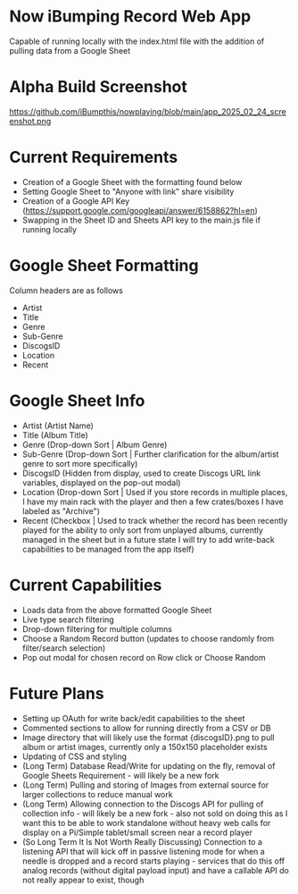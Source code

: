 # Now iBumping Record Web App
Capable of running locally with the index.html file with the addition of pulling data from a Google Sheet

# Alpha Build Screenshot
https://github.com/iBumpthis/nowplaying/blob/main/app_2025_02_24_screenshot.png

# Current Requirements
- Creation of a Google Sheet with the formatting found below
- Setting Google Sheet to "Anyone with link" share visibility
- Creation of a Google API Key (https://support.google.com/googleapi/answer/6158862?hl=en)
- Swapping in the Sheet ID and Sheets API key to the main.js file if running locally

# Google Sheet Formatting
Column headers are as follows
- Artist
- Title
- Genre
- Sub-Genre
- DiscogsID
- Location
- Recent

# Google Sheet Info
- Artist (Artist Name)
- Title (Album Title)
- Genre (Drop-down Sort | Album Genre)
- Sub-Genre (Drop-down Sort | Further clarification for the album/artist genre to sort more specifically)
- DiscogsID (Hidden from display, used to create Discogs URL link variables, displayed on the pop-out modal)
- Location (Drop-down Sort | Used if you store records in multiple places, I have my main rack with the player and then a few crates/boxes I have labeled as "Archive")
- Recent (Checkbox | Used to track whether the record has been recently played for the ability to only sort from unplayed albums, currently managed in the sheet but in a future state I will try to add write-back capabilities to be managed from the app itself)

# Current Capabilities
- Loads data from the above formatted Google Sheet
- Live type search filtering
- Drop-down filtering for multiple columns
- Choose a Random Record button (updates to choose randomly from filter/search selection)
- Pop out modal for chosen record on Row click or Choose Random

# Future Plans
- Setting up OAuth for write back/edit capabilities to the sheet
- Commented sections to allow for running directly from a CSV or DB
- Image directory that will likely use the format {discogsID}.png to pull album or artist images, currently only a 150x150 placeholder exists
- Updating of CSS and styling
- (Long Term) Database Read/Write for updating on the fly, removal of Google Sheets Requirement - will likely be a new fork
- (Long Term) Pulling and storing of Images from external source for larger collections to reduce manual work
- (Long Term) Allowing connection to the Discogs API for pulling of collection info - will likely be a new fork - also not sold on doing this as I want this to be able to work standalone without heavy web calls for display on a Pi/Simple tablet/small screen near a record player
- (So Long Term It Is Not Worth Really Discussing) Connection to a listening API that will kick off in passive listening mode for when a needle is dropped and a record starts playing - services that do this off analog records (without digital payload input) and have a callable API do not really appear to exist, though
